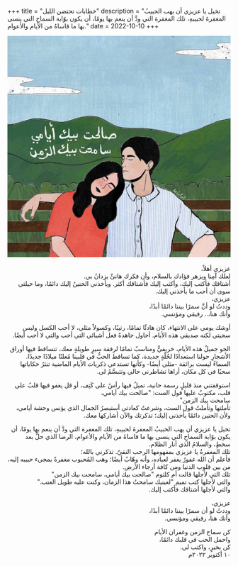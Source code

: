 +++
title =  "خطابات تحتضن الليل"
description = "تخيل يا عزيزي أن يهب الحبيبُ المغفرةَ لحبيبهِ، تلك المغفرة التي ودَّ أن ينعم بها يومًا، أن يكون بوّابة السماحِ التي ينسى بها ما قاساهُ من الأيام والأعوام."
date = 2022-10-10
+++

<div dir="rtl">

![alt](image.jpg)

عزيزي أهلاً،<br>
لعلك آمِنا ويزهر فؤادك بالسلام، وأن فكرك هانئٌ يزدانُ بي.<br>
أشتاقك فأكتب إليك، وأكتب إليك فأشتاقك أكثر. ويأخذني الحنينُ إليك دائمًا، وما حيلتي سوى أن أحب ما يأخذني إليك.<br>
عزيزي،<br>
وددتُ لو أنَّ سمرًا بيننا دائمًا أبدًا،<br>
وأنك هنا،.. رفيقي ومؤنسي.<br>

أوشك يومي على الانتهاء، كان هادئًا تمامًا، رتيبًا، وكسولاً مثلي، لا أحب الكسل وليس سجيتي لكنه صديقي هذه الأيام. أحاول جاهدةً فعل أشيائي التي أحب والتي لا أحب أيضًا.<br>

الجو جميلٌ هذه الأيام، خريفيٌّ ومناسبٌ تمامًا لرفقة سيرٍ طويلةٍ معك، تتساقط فيها أوراق الأشجارِ حولنا استعدادًا لحُلّةٍ جديدة، كما تساقط الحبُّ في قلبينا مُعلنًا ميلادًا جديدًا. السماءُ ليست برائقة -مثلي أيضًا- وكأنها تستدعي ذكريات الأيام الماضية تنثرُ حكاياتها سحبًا في كل مكان، أراها تشاطرني حالي وتتبسَّمُ لي.<br>

استوقفتني منذ قليلٍ رسمة حانية، تميلُ فيها رأسٌ على كَتِف، أو قل يغفو فيها قلبٌ على قلب، مكتوبٌ عليها قول الست: "صالحت بيك أيامي،<br>
سامحت بيك الزمن"<br>
تأملتها وتأملتُ قول الست، وشرعتُ كعادتي أستبصرُ الجمال الذي يؤنس وحشة أيامي، ولأن الحنين دائمًا يأخذني إليك؛ تذكرتك والآن أشاركها معك.<br>

تخيل يا عزيزي أن يهب الحبيبُ المغفرةَ لحبيبهِ، تلك المغفرة التي ودَّ أن ينعم بها يومًا، أن يكون بوّابة السماحِ التي ينسى بها ما قاساهُ من الأيام والأعوام، الرضا الذي حلَّ بعد سخطٍ، والسلامُ الذي أنار الظلام. <br>
تلك المغفرةُ يا عزيزي بمفهومها الرحب النقيّ. تذكرني بالله؛<br>
فأعلم أن الله غفورٌ يغفر لعباده، وأنه وهّابٌ أيضًا؛ وهب المُحبوب مغفرةً بمجيء حبيبه إليه، من بين قلوب الدنيا ومن كافة أرجاء الأرض. <br>
تلك التي لأجلها قالت أم كلثوم "صالحت بيك أيامي، سامحت بيك الزمن"<br>
والتي لأجلها كتب تميم "لعينيك سامحتُ هذا الزمان، وكنت عليه طويل العتب."<br>
والتي لأجلها أشتاقك فأكتب إليك.<br>

عزيزي،<br>
وددتُ لو أن سمرًا بيننا دائمًا أبدًا،<br>
وأنك هنا، رفيقي ومؤنسي.<br>

كن سماح الزمن وغفران الأيام<br>
واحمل الحب في قلبك دائمًا،<br>
كن بخيرٍ، واكتب لي.<br>
١٠ أكتوبر ٢٠٢٢م<br>

</div>
